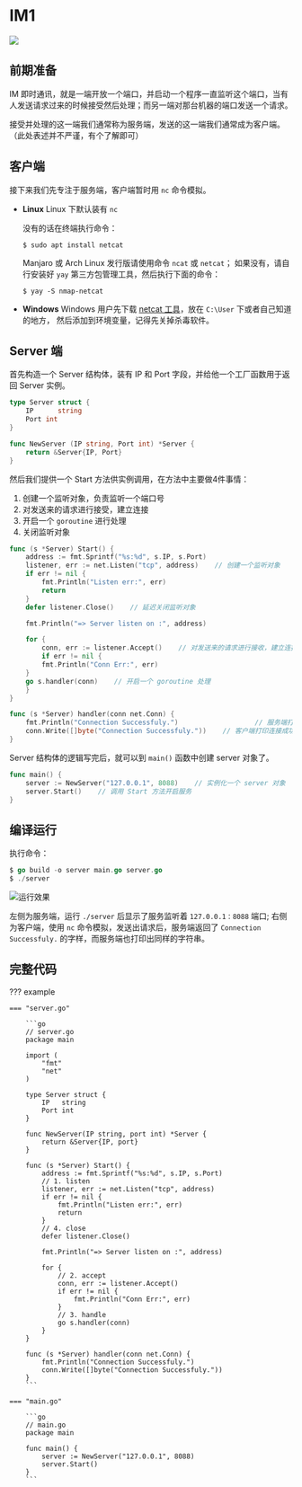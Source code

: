 # IM1

![](https://blogpicure.oss-cn-shenzhen.aliyuncs.com/blog/illustration-pic/Go/vx_images/2566840859.png)

## 前期准备

IM 即时通讯，就是一端开放一个端口，并启动一个程序一直监听这个端口，当有人发送请求过来的时候接受然后处理；而另一端对那台机器的端口发送一个请求。

接受并处理的这一端我们通常称为服务端，发送的这一端我们通常成为客户端。
（此处表述并不严谨，有个了解即可）


## 客户端

接下来我们先专注于服务端，客户端暂时用 `nc` 命令模拟。

- **Linux**
    Linux 下默认装有 `nc`

    没有的话在终端执行命令：
    ```shell
    $ sudo apt install netcat
    ```

    Manjaro 或 Arch Linux 发行版请使用命令 `ncat` 或 `netcat`；
    如果没有，请自行安装好 `yay` 第三方包管理工具，然后执行下面的命令：
    ```shell
    $ yay -S nmap-netcat
    ```

- **Windows**
    Windows 用户先下载 [netcat 工具](https://eternallybored.org/misc/netcat/netcat-win32-1.12.zip)，放在 `C:\User` 下或者自己知道的地方，
    然后添加到环境变量，记得先关掉杀毒软件。

## Server 端

首先构造一个 Server 结构体，装有 IP 和 Port 字段，并给他一个工厂函数用于返回 Server 实例。
```go
type Server struct {
    IP      string
    Port int
}

func NewServer (IP string, Port int) *Server {
    return &Server{IP, Port}
}
```

然后我们提供一个 Start 方法供实例调用，在方法中主要做4件事情：

1. 创建一个监听对象，负责监听一个端口号
2. 对发送来的请求进行接受，建立连接
3. 开启一个 `goroutine` 进行处理
4. 关闭监听对象


```go
func (s *Server) Start() {
    address := fmt.Sprintf("%s:%d", s.IP, s.Port)
    listener, err := net.Listen("tcp", address)    // 创建一个监听对象
    if err != nil {
        fmt.Println("Listen err:", err)
        return
    }
    defer listener.Close()    // 延迟关闭监听对象

    fmt.Println("=> Server listen on :", address)

    for {
        conn, err := listener.Accept()    // 对发送来的请求进行接收，建立连接
        if err != nil {
        fmt.Println("Conn Err:", err)
    }
    go s.handler(conn)    // 开启一个 goroutine 处理
    }
}
```

```go
func (s *Server) handler(conn net.Conn) {
    fmt.Println("Connection Successfuly.")                   // 服务端打印连接成功信息
    conn.Write([]byte("Connection Successfuly."))    // 客户端打印连接成功信息
}
```

Server 结构体的逻辑写完后，就可以到 `main()` 函数中创建 server 对象了。

```go
func main() {
    server := NewServer("127.0.0.1", 8088)    // 实例化一个 server 对象
    server.Start()    // 调用 Start 方法开启服务
}
```

## 编译运行


执行命令：
```go
$ go build -o server main.go server.go
$ ./server
```

![运行效果](https://blogpicure.oss-cn-shenzhen.aliyuncs.com/blog/illustration-pic/Go/vx_images/233006238492.png)

左侧为服务端，运行 `./server` 后显示了服务监听着 `127.0.0.1：8088` 端口;
右侧为客户端，使用 `nc` 命令模拟，发送出请求后，服务端返回了 `Connection Successfuly.` 的字样，而服务端也打印出同样的字符串。

## 完整代码

??? example

    === "server.go"

        ```go
        // server.go
        package main

        import (
            "fmt"
            "net"
        )

        type Server struct {
            IP   string
            Port int
        }

        func NewServer(IP string, port int) *Server {
            return &Server{IP, port}
        }

        func (s *Server) Start() {
            address := fmt.Sprintf("%s:%d", s.IP, s.Port)
            // 1. listen
            listener, err := net.Listen("tcp", address)
            if err != nil {
                fmt.Println("Listen err:", err)
                return
            }
            // 4. close
            defer listener.Close()

            fmt.Println("=> Server listen on :", address)

            for {
                // 2. accept
                conn, err := listener.Accept()
                if err != nil {
                    fmt.Println("Conn Err:", err)
                }
                // 3. handle
                go s.handler(conn)
            }
        }

        func (s *Server) handler(conn net.Conn) {
            fmt.Println("Connection Successfuly.")
            conn.Write([]byte("Connection Successfuly."))
        }
        ```

    === "main.go"

        ```go
        // main.go
        package main

        func main() {
            server := NewServer("127.0.0.1", 8088)
            server.Start()
        }
        ```
